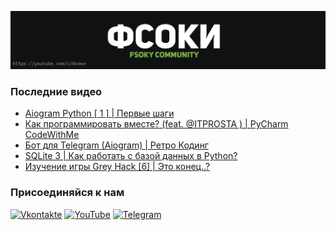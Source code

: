 [![Header](https://github.com/Fsoky/Fsoky/blob/main/assets/header-github.jpg)](https://youtube.com/c/Фсоки)

### Последние видео
<!-- YOUTUBE:START -->
- [Aiogram Python [ 1 ] | Первые шаги](https://www.youtube.com/watch?v=CMR-Sj66c50)
- [Как программировать вместе?  &lpar;feat. @ITPROSTA &rpar; | PyCharm CodeWithMe](https://www.youtube.com/watch?v=dYI5Eo9aBEs)
- [Бот для Telegram &lpar;Aiogram&rpar; | Ретро Кодинг](https://www.youtube.com/watch?v=_jHgAwHRIzE)
- [SQLite 3 | Как работать с базой данных в Python?](https://www.youtube.com/watch?v=y0YWRqrhTBY)
- [Изучение игры Grey Hack [6] | Это конец..?](https://www.youtube.com/watch?v=jSwyZ35iu2U)
<!-- YOUTUBE:END -->

### Присоединяйся к нам
[![Vkontakte](https://img.shields.io/badge/Vkontakte-black?style=for-the-badge&logo=VK)](https://vk.com/fsoky)
[![YouTube](https://img.shields.io/badge/YouTube-red?style=for-the-badge&logo=YouTube)](https://youtube.com/c/Фсоки)
[![Telegram](https://img.shields.io/badge/Telegram-blue?style=for-the-badge&logo=Telegram)](https://t.me/fsokycommunity)
